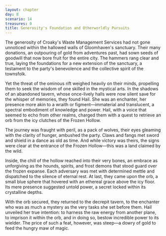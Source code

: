 ```yaml
---
layout: chapter
day: 8
scenario: 14
treasures: 0
title: Generosity's Foundation and Otherworldly Pursuits
---
```


The generosity of Croaky's Waste Management Services had not gone unnoticed
within the hallowed walls of Gloomhaven's sanctuary. Their many donations, an
outpouring of gold from adventures past, had sown seeds of goodwill that now
bore fruit for the entire city. The hammers rang clear and true, laying the
foundations for a new extension of the sanctuary, a testament to the party's
benevolence and the collective spirit of the townsfolk.

Yet the threat of the ominous rift weighed heavily on their minds, propelling
them to seek the wisdom of one skilled in the mystical arts. In the shadows of
an abandoned tavern, whose once-lively halls were now silent save for the
whisper of memories, they found Hail. She was an enchanter, her presence more
akin to a wraith or figment—immaterial and translucent, a spectral embodiment of
knowledge and power. Hail, with a voice that seemed to echo from other realms,
charged them with a quest to retrieve an orb from the icy clutches of the Frozen
Hollow.

The journey was fraught with peril, as a pack of wolves, their eyes gleaming
with the clarity of hunger, ambushed the party. Claws and fangs met sword and
shield in a dance as old as time. And while victory was theirs, the signs were
clear at the entrance of the Frozen Hollow—this was a land claimed by the wild.

Inside, the chill of the hollow reached into their very bones, an embrace as
unforgiving as the hounds, spirits, and frost demons that stood guard over the
frozen expanse. Each adversary was met with determined mettle and dispatched to
the silence of eternal rest. At last, they came upon the orb, a small blue
sphere that hovered with an ethereal grace above the icy floor. Its mere
presence suggested untold power, a secret locked within its crystalline depths.

With the orb secured, they returned to the decrepit tavern, to the enchanter who
was as much a mystery as the very tasks she set before them. Hail unveiled her
true intention: to harness the raw energy from another plane, to imprison it
within the orb, and in doing so, bestow incredible power to its wielder. The
price of such a feat, however, was steep—a dowry of gold to feed the hungry maw
of magic.

